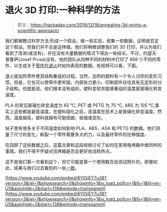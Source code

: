 # 退火 3D 打印:一种科学的方法

> 原文：<https://hackaday.com/2019/12/18/annealing-3d-prints-a-scientific-approach/>

我们都被教过科学方法:形成一个假设，做一些实验，收集一些数据，证明或否定这个假设。但我们并不总是这样做。我们将稍微调整我们的 3D 打印，并认为我们看到了改进(或没有)，并在没有大量数据的情况下得出一些结论。不过，约瑟夫·普鲁萨(Josef Prusa)没有。他的团队从四种不同的材料中打印了 856 个不同的零件，以生成关于[零件在退火](https://blog.prusaprinters.org/how-to-improve-your-3d-prints-with-annealing/)时如何表现的数据。有视频可以看，下面。

退火是加热零件使其结构重组的过程。当然，加热的塑料有一个令人讨厌的变形习惯。但是，它也可以使零件更牢固，内部张力更小。印刷部件往往具有无定形的分子结构。也就是说，他们根本没有组织。塑料变软并能够重组的温度是玻璃化转变温度。

PLA 的常见玻璃化转变温度为 65 ℃, PET 或 PETG 为 75 ℃, ABS 为 105 ℃,事实上这些都是最低温度。在塑料熔化之前，该温度在技术上是玻璃化转变温度。然而，温度越高，塑料就越有可能扭曲、收缩或变形。

帖子里有很多关于不同温度如何影响 PLA、ABS、ASA 和 PETG 的数据。他们测量了尺寸的变化，断裂一个零件需要多大的力，以及最终零件的拉伸强度。

在回顾了这些数据之后，这篇文章和这段视频讨论了如何在家用电烤箱中做同样的事情。我们不得不怀疑对流烤箱是否会更好地消除热点。

这不是我们第一次看到这个，但它可能是第一个使用数百张测试照片的。即便如此，结果与我们过去看到的一些[一致](https://hackaday.com/2017/03/24/half-baked-idea-put-your-pla-in-the-oven/)。

 [https://www.youtube.com/embed/6YlGjEY7u38?version=3&rel=1&showsearch=0&showinfo=1&iv_load_policy=1&fs=1&hl=en-US&autohide=2&start=138&wmode=transparent](https://www.youtube.com/embed/6YlGjEY7u38?version=3&rel=1&showsearch=0&showinfo=1&iv_load_policy=1&fs=1&hl=en-US&autohide=2&start=138&wmode=transparent)


